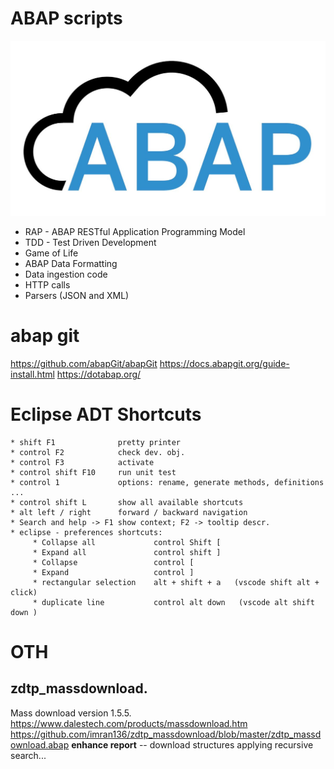 # ABAP scripts
  ![sc1](https://github.com/davidvela/ABAP_scripts/blob/master/assets/aPaaS.jpg)
* RAP - ABAP RESTful Application Programming Model 
* TDD - Test Driven Development 
* Game of Life 
* ABAP Data Formatting
* Data ingestion code 
* HTTP calls 
* Parsers (JSON and XML)

# abap git
https://github.com/abapGit/abapGit
https://docs.abapgit.org/guide-install.html
https://dotabap.org/

# Eclipse ADT Shortcuts

    * shift F1              pretty printer 
    * control F2            check dev. obj. 
    * control F3            activate 
    * control shift F10     run unit test 
    * control 1             options: rename, generate methods, definitions ... 
    * control shift L       show all available shortcuts 
    * alt left / right      forward / backward navigation
    * Search and help -> F1 show context; F2 -> tooltip descr. 
    * eclipse - preferences shortcuts: 
         * Collapse all             control Shift [ 
         * Expand all               control shift ]
         * Collapse                 control [
         * Expand                   control ] 
         * rectangular selection    alt + shift + a   (vscode shift alt + click) 
         * duplicate line           control alt down   (vscode alt shift down ) 
# OTH
## zdtp_massdownload.
Mass download version 1.5.5.
https://www.dalestech.com/products/massdownload.htm
https://github.com/imran136/zdtp_massdownload/blob/master/zdtp_massdownload.abap
**enhance report** -- download structures applying recursive search... 
